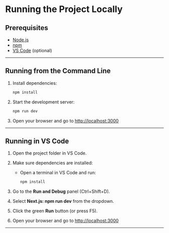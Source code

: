 # Running the Project Locally

## Prerequisites

- [Node.js](https://nodejs.org/)
- [npm](https://www.npmjs.com/)
- [VS Code](https://code.visualstudio.com/) (optional)

---

## Running from the Command Line

1. Install dependencies:

   ```bash
   npm install
   ```

2. Start the development server:

   ```bash
   npm run dev
   ```

3. Open your browser and go to [http://localhost:3000](http://localhost:3000)

---

## Running in VS Code

1. Open the project folder in VS Code.

2. Make sure dependencies are installed:

   - Open a terminal in VS Code and run:
     ```bash
     npm install
     ```

3. Go to the **Run and Debug** panel (Ctrl+Shift+D).

4. Select **Next.js: npm run dev** from the dropdown.

5. Click the green **Run** button (or press F5).

6. Open your browser and go to [http://localhost:3000](http://localhost:3000)

---

